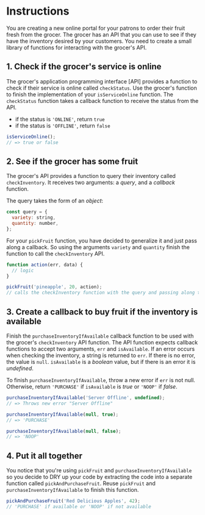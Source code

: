 # Instructions

You are creating a new online portal for your patrons to order their fruit fresh from the grocer. The grocer has an API that you can use to see if they have the inventory desired by your customers. You need to create a small library of functions for interacting with the grocer's API.

## 1. Check if the grocer's service is online

The grocer's application programming interface [API] provides a function to check if their service is online called `checkStatus`. Use the grocer's function to finish the implementation of your `isServiceOnline` function. The `checkStatus` function takes a callback function to receive the status from the API.

- if the status is `'ONLINE'`, return `true`
- if the status is `'OFFLINE'`, return `false`

```javascript
isServiceOnline();
// => true or false
```

## 2. See if the grocer has some fruit

The grocer's API provides a function to query their inventory called `checkInventory`. It receives two arguments: a _query_, and a _callback_ function.

The query takes the form of an _object_:

```javascript
const query = {
  variety: string,
  quantity: number,
};
```

For your `pickFruit` function, you have decided to generalize it and just pass along a callback. So using the arguments `variety` and `quantity` finish the function to call the `checkInventory` API.

```javascript
function action(err, data) {
  // logic
}

pickFruit('pineapple', 20, action);
// calls the checkInventory function with the query and passing along the `action` callback function
```

## 3. Create a callback to buy fruit if the inventory is available

Finish the `purchaseInventoryIfAvailable` callback function to be used with the grocer's `checkInventory` API function. The API function expects callback functions to accept two arguments, `err` and `isAvailable`. If an error occurs when checking the inventory, a string is returned to `err`. If there is no error, the value is `null`. `isAvailable` is a _boolean_ value, but if there is an error it is _undefined_.

To finish `purchaseInventoryIfAvailable`, throw a new error if `err` is not null. Otherwise, return `'PURCHASE'` if `isAvailable` is _true_ or `'NOOP'` if _false_.

```javascript
purchaseInventoryIfAvailable('Server Offline', undefined);
// => Throws new error "Server Offline"

purchaseInventoryIfAvailable(null, true);
// => 'PURCHASE'

purchaseInventoryIfAvailable(null, false);
// => 'NOOP'
```

## 4. Put it all together

You notice that you're using `pickFruit` and `purchaseInventoryIfAvailable` so you decide to DRY up your code by extracting the code into a separate function called `pickAndPurchaseFruit`. Reuse `pickFruit` and `purchaseInventoryIfAvailable` to finish this function.

```javascript
pickAndPurchaseFruit('Red Delicious Apples', 42);
// 'PURCHASE' if available or 'NOOP' if not available
```
